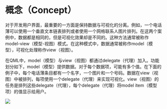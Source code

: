 # 概念（Concept）

对于开发用户界面，最重要的一方面是保持数据与可视化的分离。例如，一个电话薄可以使用一个垂直文本链表排列或者使用一个网格联系人图片排列。在这两个案例中，数据都是相同的，但是可视化效果却是不同的。这种方法通常被称作model-view（模型-视图）模式。在这种模式中，数据通常被称作model（模型），可视化处理称作view（视图）。

在QML中，model（模型）与view（视图）都通过delegate（代理）加入。功能划分如下，model（模型）提供数据。对于每个数据项，可能有多个值。在下面的例子中，每个电话薄条目都有一个名字，一个图片和一个号码。数据在view（视图）中被排列，每项使用一个delegate（代理）来实现可视化。view（视图）的任务是排列这些delegate（代理），每个delegate（代理）将model item（模型项）的值显示给用户。

![](http://qmlbook.org/_images/graphviz-00dabdd0a911009b7da04ffd00f7c1537eab1281.png)
